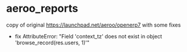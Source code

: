 # aeroo_reports
copy of original https://launchpad.net/aeroo/openerp7 with some fixes

* fix AttributeError: "Field 'context_tz' does not exist in object 'browse_record(res.users, 1)'"
